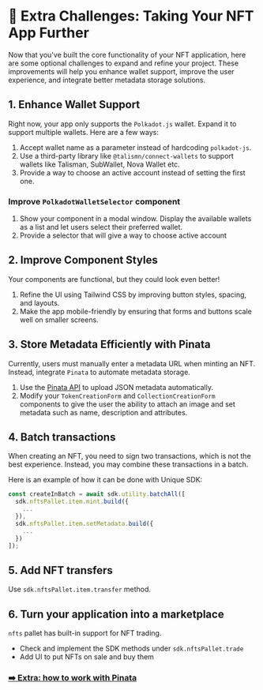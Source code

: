 # 🚀 Extra Challenges: Taking Your NFT App Further

Now that you've built the core functionality of your NFT application, here are some optional challenges to expand and refine your project. These improvements will help you enhance wallet support, improve the user experience, and integrate better metadata storage solutions.

## 1. Enhance Wallet Support

Right now, your app only supports the `Polkadot.js` wallet. Expand it to support multiple wallets. Here are a few ways:

1. Accept wallet name as a parameter instead of hardcoding `polkadot-js`.
2. Use a third-party library like `@talismn/connect-wallets` to support wallets like Talisman, SubWallet, Nova Wallet etc.
3. Provide a way to choose an active account instead of setting the first one.
   
### Improve `PolkadotWalletSelector` component

1. Show your component in a modal window. Display the available wallets as a list and let users select their preferred wallet. 
2. Provide a selector that will give a way to choose active account

## 2. Improve Component Styles
Your components are functional, but they could look even better!

1. Refine the UI using Tailwind CSS by improving button styles, spacing, and layouts.
2. Make the app mobile-friendly by ensuring that forms and buttons scale well on smaller screens.

## 3. Store Metadata Efficiently with Pinata

Currently, users must manually enter a metadata URL when minting an NFT. Instead, integrate `Pinata` to automate metadata storage.

1. Use the [Pinata API](https://docs.pinata.cloud/quickstart) to upload JSON metadata automatically.
2. Modify your `TokenCreationForm` and `CollectionCreationForm` components to give the user the ability to attach an image and set metadata such as name, description and attributes.

## 4. Batch transactions

When creating an NFT, you need to sign two transactions, which is not the best experience. Instead, you may combine these transactions in a batch.

Here is an example of how it can be done with Unique SDK:

```ts
const createInBatch = await sdk.utility.batchAll([
  sdk.nftsPallet.item.mint.build({
    ...
  }),
  sdk.nftsPallet.item.setMetadata.build({
    ...
  })
]);
```

## 5. Add NFT transfers

Use `sdk.nftsPallet.item.transfer` method.

## 6. Turn your application into a marketplace

`nfts` pallet has built-in support for NFT trading.

- Check and implement the SDK methods under `sdk.nftsPallet.trade`
- Add UI to put NFTs on sale and buy them

### [➡️ Extra: how to work with Pinata](./lesson-extra-2.md)
